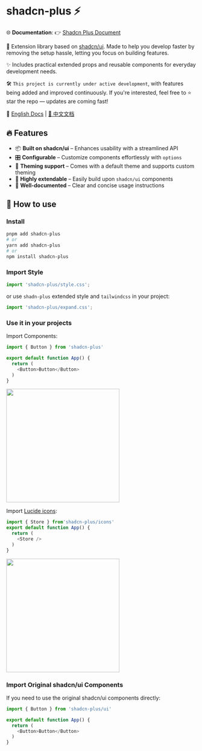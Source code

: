 # shadcn-plus ⚡️

🌐 **Documentation**: 👉 [Shadcn Plus Document](https://linyana.github.io/shadcn-plus)

🚀 Extension library based on [shadcn/ui](https://ui.shadcn.com/). Made to help you develop faster by removing the setup hassle, letting you focus on building features.

✨ Includes practical extended props and reusable components for everyday development needs.

🛠 `This project is currently under active development`, with features being added and improved continuously. If you're interested, feel free to ⭐️ star the repo — updates are coming fast!

📖 [English Docs](https://github.com/linyana/shadcn-plus/blob/main/README.md) | [📖 中文文档](https://github.com/linyana/shadcn-plus/blob/main/doc/cn/README.md)

## 🔥 Features

- 📦 **Built on shadcn/ui** – Enhances usability with a streamlined API
- 🎛️ **Configurable** – Customize components effortlessly with `options`
- 🌙 **Theming support** – Comes with a default theme and supports custom theming
- 💎 **Highly extendable** – Easily build upon `shadcn/ui` components
- 📖 **Well-documented** – Clear and concise usage instructions

## 🔧 How to use

### Install

```sh
pnpm add shadcn-plus
# or
yarn add shadcn-plus
# or
npm install shadcn-plus
```

### Import Style

```typescript
import 'shadcn-plus/style.css';
```

or use `shadn-plus` extended style and `tailwindcss` in your project:

```typescript
import 'shadcn-plus/expand.css';
```

### Use it in your projects

Import Components:

```typescript
import { Button } from 'shadcn-plus'

export default function App() {
  return (
    <Button>Button</Button>
  )
}
```

<img src="https://s2.loli.net/2025/04/12/9gcGdjsmy7Xnf3C.png" width="300px" />

Import [Lucide icons](https://lucide.dev/icons):

```typescript
import { Store } from'shadcn-plus/icons'
export default function App() {
  return (
    <Store />
  )
}
```

<img src="https://s2.loli.net/2025/04/12/5WOqrgunhH7TKo2.png" width="300px" />

### Import Original shadcn/ui Components

If you need to use the original shadcn/ui components directly:

```typescript
import { Button } from 'shadcn-plus/ui'

export default function App() {
  return (
    <Button>Button</Button>
  )
}
```
